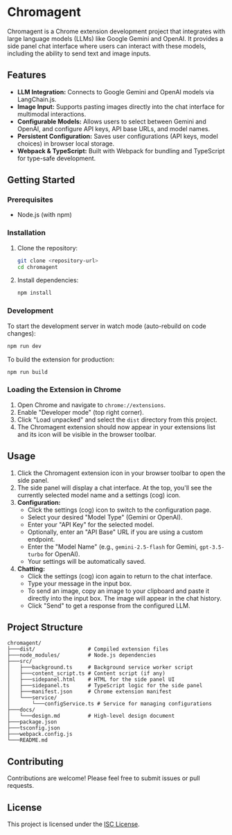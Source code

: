 # Chromagent

Chromagent is a Chrome extension development project that integrates with large language models (LLMs) like Google Gemini and OpenAI. It provides a side panel chat interface where users can interact with these models, including the ability to send text and image inputs.

## Features

*   **LLM Integration:** Connects to Google Gemini and OpenAI models via LangChain.js.
*   **Image Input:** Supports pasting images directly into the chat interface for multimodal interactions.
*   **Configurable Models:** Allows users to select between Gemini and OpenAI, and configure API keys, API base URLs, and model names.
*   **Persistent Configuration:** Saves user configurations (API keys, model choices) in browser local storage.
*   **Webpack & TypeScript:** Built with Webpack for bundling and TypeScript for type-safe development.

## Getting Started

### Prerequisites

*   Node.js (with npm)

### Installation

1.  Clone the repository:
    ```bash
    git clone <repository-url>
    cd chromagent
    ```
2.  Install dependencies:
    ```bash
    npm install
    ```

### Development

To start the development server in watch mode (auto-rebuild on code changes):

```bash
npm run dev
```

To build the extension for production:

```bash
npm run build
```

### Loading the Extension in Chrome

1.  Open Chrome and navigate to `chrome://extensions`.
2.  Enable "Developer mode" (top right corner).
3.  Click "Load unpacked" and select the `dist` directory from this project.
4.  The Chromagent extension should now appear in your extensions list and its icon will be visible in the browser toolbar.

## Usage

1.  Click the Chromagent extension icon in your browser toolbar to open the side panel.
2.  The side panel will display a chat interface. At the top, you'll see the currently selected model name and a settings (cog) icon.
3.  **Configuration:**
    *   Click the settings (cog) icon to switch to the configuration page.
    *   Select your desired "Model Type" (Gemini or OpenAI).
    *   Enter your "API Key" for the selected model.
    *   Optionally, enter an "API Base" URL if you are using a custom endpoint.
    *   Enter the "Model Name" (e.g., `gemini-2.5-flash` for Gemini, `gpt-3.5-turbo` for OpenAI).
    *   Your settings will be automatically saved.
4.  **Chatting:**
    *   Click the settings (cog) icon again to return to the chat interface.
    *   Type your message in the input box.
    *   To send an image, copy an image to your clipboard and paste it directly into the input box. The image will appear in the chat history.
    *   Click "Send" to get a response from the configured LLM.

## Project Structure

```
chromagent/
├───dist/                 # Compiled extension files
├───node_modules/         # Node.js dependencies
├───src/
│   ├───background.ts     # Background service worker script
│   ├───content_script.ts # Content script (if any)
│   ├───sidepanel.html    # HTML for the side panel UI
│   ├───sidepanel.ts      # TypeScript logic for the side panel
│   ├───manifest.json     # Chrome extension manifest
│   └───service/
│       └───configService.ts # Service for managing configurations
├───docs/
│   └───design.md         # High-level design document
├───package.json
├───tsconfig.json
├───webpack.config.js
└───README.md
```

## Contributing

Contributions are welcome! Please feel free to submit issues or pull requests.

## License

This project is licensed under the [ISC License](LICENSE).
